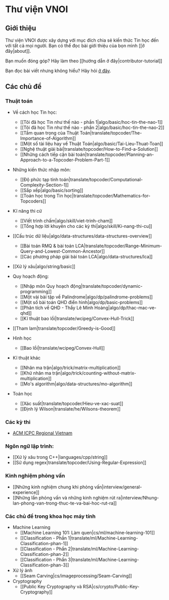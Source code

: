 # Thư viện VNOI

## Giới thiệu

Thư viện VNOI được xây dựng với mục đích chia sẻ kiến thức Tin học đến với tất cả mọi người. Bạn có thể đọc bài giới thiệu của bọn mình [[ở đây|about]].

Bạn muốn đóng góp? Hãy làm theo [[hướng dẫn ở đây|contributor-tutorial]]

Bạn đọc bài viết nhưng không hiểu? Hãy hỏi [ở đây](https://www.facebook.com/groups/163215593699283/).

## Các chủ đề

### Thuật toán

- Về cách học Tin học:
    - [[Tôi đã học Tin như thế nào - phần 1|algo/basic/hoc-tin-the-nao-1]]
    - [[Tôi đã học Tin như thế nào - phần 2|algo/basic/hoc-tin-the-nao-2]]
    - [[Tầm quan trọng của Thuật Toán|translate/topcoder/The-Importance-of-Algorithm]]
    - [[Một số tài liệu hay về Thuật Toán|algo/basic/Tai-Lieu-Thuat-Toan]]
    - [[Nghệ thuật giải bài|translate/topcoder/How-to-Find-a-Solution]]
    - [[Những cách tiếp cận bài toán|translate/topcoder/Planning-an-Approach-to-a-Topcoder-Problem-Part-1]]

- Những kiến thức nhập môn:
    - [[Độ phức tạp tính toán|translate/topcoder/Computational-Complexity-Section-1]]
    - [[Sắp xếp|algo/basic/sorting]]
    - [[Toán học trong Tin học|translate/topcoder/Mathematics-for-Topcoders]]

- Kĩ năng thi cử
    - [[Viết trình chấm|algo/skill/viet-trinh-cham]]
    - [[Tổng hợp lời khuyên cho các kỳ thi|algo/skill/Ki-nang-thi-cu]]

- [[Cấu trúc dữ liệu|algo/data-structures/data-structures-overview]]
    - [[Bài toán RMQ & bài toán LCA|translate/topcoder/Range-Minimum-Query-and-Lowest-Common-Ancestor]]
    - [[Các phương pháp giải bài toán LCA|algo/data-structures/lca]]

- [[Xử lý xâu|algo/string/basic]]

- Quy hoạch động:
    - [[Nhập môn Quy hoạch động|translate/topcoder/dynamic-programming]]
    - [[Một vài bài tập về Palindrome|algo/dp/palindrome-problems]]
    - [[Một số bài toán QHD điển hình|algo/dp/basic-problems]]
    - [[Phân tích về QHD - Thầy Lê Minh Hoàng|algo/dp/thac-mac-ve-qhd]]
    - [[Kĩ thuật bao lồi|translate/wcipeg/Convex-Hull-Trick]]

- [[Tham lam|translate/topcoder/Greedy-is-Good]]

- Hình học
    - [[Bao lồi|translate/wcipeg/Convex-Hull]]

- Kĩ thuật khác
    - [[Nhân ma trận|algo/trick/matrix-multiplication]]
    - [[Khử nhân ma trận|algo/trick/counting-without-matrix-multiplication]]
    - [[Mo's algorithm|algo/data-structures/mo-algorithm]]

- Toán học
    - [[Xác suất|translate/topcoder/Hieu-ve-xac-suat]]
    - [[Định lý Wilson|translate/he/Wilsons-theorem]]

### Các kỳ thi

- [ACM ICPC Regional Vietnam](http://acmicpc-vietnam.github.io/)

### Ngôn ngữ lập trình:

- [[Xử lý xâu trong C++|languages/cpp/string]]
- [[Sử dụng regex|translate/topcoder/Using-Regular-Expression]]

### Kinh nghiệm phỏng vấn

- [[Những kinh nghiệm chung khi phỏng vấn|interview/general-experience]]
- [[Những lần phỏng vấn và những kinh nghiệm rút ra|interview/Nhung-lan-phong-van-trong-thuc-te-va-bai-hoc-rut-ra]]

### Các chủ đề trong khoa học máy tính

- Machine Learning
    - [[Machine Learning 101: Làm quen|cs/ml/machine-learning-101]]
    - [[Classification - Phần 1|translate/ml/Machine-Learning-Classification-phan-1]]
    - [[Classification - Phần 2|translate/ml/Machine-Learning-Classification-phan-2]]
    - [[Classification - Phần 3|translate/ml/Machine-Learning-Classification-phan-3]]
- Xử lý ảnh
    - [[Seam Carving|cs/imageprocessing/Seam-Carving]]
- Cryptography
    - [[Public Key Cryptography và RSA|cs/crypto/Public-Key-Cryptography]]